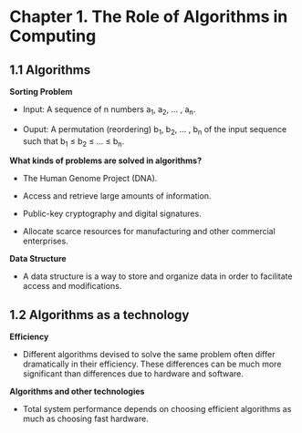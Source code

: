 # Chapter 1. The Role of Algorithms in Computing

## 1.1 Algorithms

**Sorting Problem**

- Input: A sequence of n numbers a<sub>1</sub>, a<sub>2</sub>, ... , a<sub>n</sub>.

- Ouput: A permutation (reordering) b<sub>1</sub>, b<sub>2</sub>, ... , b<sub>n</sub> of the input sequence such that 
b<sub>1</sub> &le; b<sub>2</sub> &le; ... &le; b<sub>n</sub>.

**What kinds of problems are solved in algorithms?**

- The Human Genome Project (DNA).

- Access and retrieve large amounts of information.

- Public-key cryptography and digital signatures.

- Allocate scarce resources for manufacturing and other commercial enterprises.

**Data Structure**

- A data structure is a way to store and organize data in order to facilitate access and modifications.

## 1.2 Algorithms as a technology

**Efficiency**

- Different algorithms devised to solve the same problem often differ dramatically in their efficiency. These differences can be much more significant than differences due to hardware and software.

**Algorithms and other technologies**

- Total system performance depends on choosing efficient algorithms as much as choosing fast hardware.





